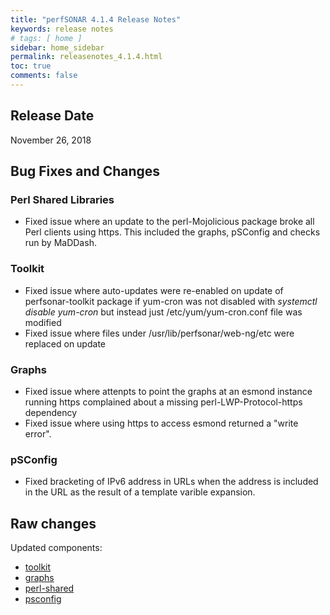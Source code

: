 ```yaml
---
title: "perfSONAR 4.1.4 Release Notes"
keywords: release notes
# tags: [ home ]
sidebar: home_sidebar
permalink: releasenotes_4.1.4.html
toc: true
comments: false
---
```


Release Date
------------

November 26, 2018

Bug Fixes and Changes
---------------------

### Perl Shared Libraries

-   Fixed issue where an update to the perl-Mojolicious package broke
    all Perl clients using https. This included the graphs, pSConfig and
    checks run by MaDDash.

### Toolkit

-   Fixed issue where auto-updates were re-enabled on update of
    perfsonar-toolkit package if yum-cron was not disabled with
    *systemctl disable yum-cron* but instead just /etc/yum/yum-cron.conf
    file was modified
-   Fixed issue where files under /usr/lib/perfsonar/web-ng/etc were
    replaced on update

### Graphs

-   Fixed issue where attenpts to point the graphs at an esmond instance
    running https complained about a missing perl-LWP-Protocol-https
    dependency
-   Fixed issue where using https to access esmond returned a "write
    error".

### pSConfig

-   Fixed bracketing of IPv6 address in URLs when the address is
    included in the URL as the result of a template varible expansion.

Raw changes
-----------

Updated components:

-   [toolkit](https://github.com/perfsonar/toolkit/compare/4.1.3...v4.1.4)
-   [graphs](https://github.com/perfsonar/graphs/compare/4.1.3...v4.1.4)
-   [perl-shared](https://github.com/perfsonar/perl-shared/compare/4.1.3...v4.1.4)
-   [psconfig](https://github.com/perfsonar/psconfig/compare/4.1.3...v4.1.4)

